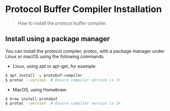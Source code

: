 # Protocol Buffer Compiler Installation

> How to install the protocol buffer compiler.

## Install using a package manager

You can install the protocol compiler, protoc, with a package manager under Linux or macOS using the following commands.

- Linux, using apt or apt-get, for example:

```bash
$ apt install -y protobuf-compiler
$ protoc --version  # Ensure compiler version is 3+
```

- MacOS, using Homebrew:

```bash
$ brew install protobuf
$ protoc --version  # Ensure compiler version is 3+
```